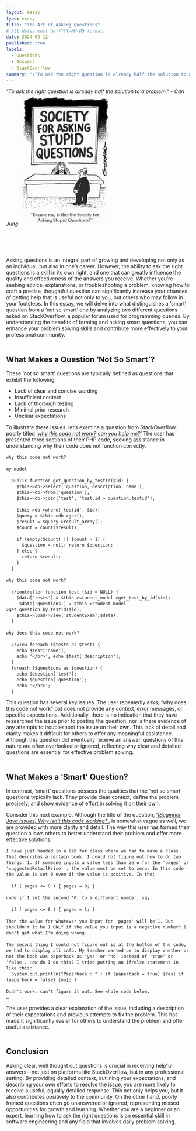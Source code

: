 ```yaml
---
layout: essay
type: essay
title: "The Art of Asking Questions"
# All dates must be YYYY-MM-DD format!
date: 2024-09-12
published: true
labels:
  - Questions
  - Answers
  - StackOverflow
summary: "\"To ask the right question is already half the solution to a problem.\" - Carl Jung"
---
```

_"To ask the right question is already half the solution to a problem." - Carl Jung_
<img width="250px" class="rounded float-start pe-4" src="../img/question.jpg">


<br><br><br><br>Asking questions is an integral part of growing and developing not only as an individual, but also in one’s career. However, the ability to ask the right questions is a skill in its own right, and one that can greatly influence the quality and effectiveness of the answers you receive. Whether you’re seeking advice, explanations, or troubleshooting a problem, knowing how to craft a precise, thoughtful question can significantly increase your chances of getting help that is useful not only to you, but others who may follow in your footsteps. In this essay, we will delve into what distinguishes a ‘smart’ question from a ‘not so smart’ one by analyzing two different questions asked on StackOverflow, a popular forum used for programming queries. By understanding the benefits of forming and asking smart questions, you can enhance your problem solving skills and contribute more effectively to your professional community.<br><br>

## What Makes a Question ‘Not So Smart’?
These ‘not so smart’ questions are typically defined as questions that exhibit the following:
  - Lack of clear and concise wording
  - Insufficient context
  - Lack of thorough testing
  - Minimal prior research
  - Unclear expectations

To illustrate these issues, let’s examine a question from StackOverflow, poorly titled [‘_why this code not work? can you help me?_’](https://stackoverflow.com/questions/36193241/why-this-code-not-work-can-you-help-me) The user has presented three sections of their PHP code, seeking assistance in understanding why their code does not function correctly.
```
why this code not work?

my model

  public function get_question_by_testid($id) { 
    $this->db->select('question, description, name'); 
    $this->db->from('question'); 
    $this->db->join('test', 'test.id = question.testid'); 
  
    $this->db->where('testid', $id); 
    $query = $this->db->get(); 
    $result = $query->result_array(); 
    $count = count($result); 
  
    if (empty($count) || $count > 1) { 
      $question = null; return $question; 
    } else { 
      return $result;
    }
  }

why this code not work?

  //controller function test ($id = NULL) { 
    $data['tests'] = $this->student_model->get_test_by_id($id);
     $data['questions'] = $this->student_model->get_question_by_testid($id); 
    $this->load->view('studentExam',$data); 
  }

why does this code not work?

  //view foreach ($tests as $test) { 
    echo $test['name']; 
    echo '</br>'; echo $test['description'];
  } 
  foreach ($questions as $question) {
    echo $question['test']; 
    echo $question['question']; 
    echo '</br>';
  }
```

This question has several key issues. The user repeatedly asks, “why does this code not work” but does not provide any context, error messages, or specific expectations. Additionally, there is no indication that they have researched the issue prior to posting the question, nor is there evidence of any attempts to troubleshoot the issue on their own. This lack of detail and clarity makes it difficult for others to offer any meaningful assistance. Although this question did eventually receive an answer, questions of this nature are often overlooked or ignored, reflecting why clear and detailed questions are essential for effective problem solving.<br><br>

## What Makes a ‘Smart’ Question?
In contrast, ‘smart’ questions possess the qualities that the ‘not so smart’ questions typically lack. They provide clear context, define the problem precisely, and show evidence of effort in solving it on their own.

Consider this next example. Although the title of the question, [‘_(Beginner Java issues) Why isn't this code working?_'](https://stackoverflow.com/questions/14698610/beginner-java-issues-why-isnt-this-code-working), is somewhat vague as well, we are provided with more clarity and detail. The way this user has formed their question allows others to better understand their problem and offer more effective solutions.
```
I have just handed in a lab for class where we had to make a class that describes a certain book. I could not figure out how to do two things. 1. If someone inputs a value less than zero for the 'pages' or 'suggestedRetailPrice' , the value must be set to zero. In this code the value is set 0 even if the value is positive. In the:

  if ( pages <= 0 ) { pages = 0; }

code if I set the second '0' to a different number, say:

  if ( pages <= 0 ) { pages = 1; }

Then the value for whatever you input for 'pages' will be 1. But shouldn't it be 1 ONLY if the value you input is a negative number? I don't get what I'm doing wrong.

The second thing I could not figure out is at the bottom of the code, we had to display all info. My teacher wanted us to display whether or not the book was paperback as 'yes' or 'no' instead of 'true' or 'false'. How do I do this? I tried putting an if/else statement in like this:
  System.out.println("Paperback : " + if (paperback = true) {Yes} if (paperback = false) {no}; )

Didn't work, can't figure it out. See whole code below.
…
```

The user provides a clear explanation of the issue, including a description of their expectations and previous attempts to fix the problem. This has made it significantly easier for others to understand the problem and offer useful assistance.<br><br>

## Conclusion
Asking clear, well thought out questions is crucial in receiving helpful answers—not just on platforms like StackOverflow, but in any professional setting. By providing detailed context, outlining your expectations, and describing your own efforts to resolve the issue, you are more likely to receive a useful, equally detailed response. This not only helps you, but it also contributes positively to the community. On the other hand, poorly framed questions often go unanswered or ignored, representing missed opportunities for growth and learning. Whether you are a beginner or an expert, learning how to ask the right questions is an essential skill in software engineering and any field that involves daily problem solving.
